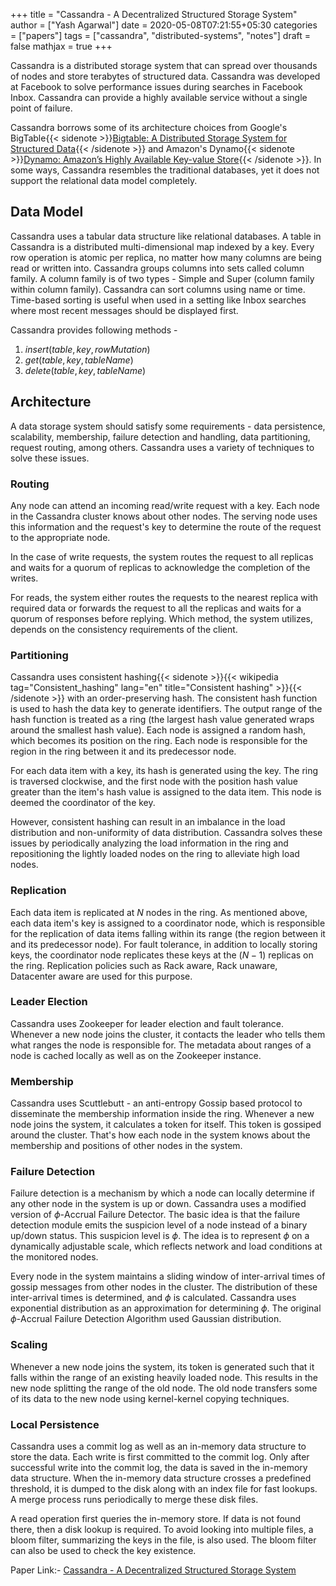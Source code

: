 +++
title = "Cassandra - A Decentralized Structured Storage System"
author = ["Yash Agarwal"]
date = 2020-05-08T07:21:55+05:30
categories = ["papers"]
tags = ["cassandra", "distributed-systems", "notes"]
draft = false
mathjax = true
+++

Cassandra is a distributed storage system that can spread over thousands of nodes and store terabytes of structured data. Cassandra was developed at Facebook to solve performance issues during searches in Facebook Inbox. Cassandra can provide a highly available service without a single point of failure.

Cassandra borrows some of its architecture choices from Google's BigTable{{< sidenote >}}<a href="https://static.googleusercontent.com/media/research.google.com/en//archive/bigtable-osdi06.pdf" title="Bigtable">Bigtable: A Distributed Storage System for Structured Data</a>{{< /sidenote >}} and Amazon's Dynamo{{< sidenote >}}<a href="https://www.allthingsdistributed.com/files/amazon-dynamo-sosp2007.pdf" title="Dynamo: Amazon’s Highly Available Key-value Store">Dynamo: Amazon’s Highly Available Key-value Store</a>{{< /sidenote >}}. In some ways, Cassandra resembles the traditional databases, yet it does not support the relational data model completely.

## Data Model
Cassandra uses a tabular data structure like relational databases. A table in Cassandra is a distributed multi-dimensional map indexed by a key. Every row operation is atomic per replica, no matter how many columns are being read or written into. Cassandra groups columns into sets called column family. A column family is of two types - Simple and Super (column family within column family). Cassandra can sort columns using name or time. Time-based sorting is useful when used in a setting like Inbox searches where most recent messages should be displayed first.

Cassandra provides following methods - 

1. $insert(table, key, rowMutation)$
2. $get(table, key, tableName)$
3. $delete(table, key, tableName)$

## Architecture
A data storage system should satisfy some requirements - data persistence, scalability, membership, failure detection and handling, data partitioning, request routing, among others. Cassandra uses a variety of techniques to solve these issues.

### Routing
Any node can attend an incoming read/write request with a key. Each node in the Cassandra cluster knows about other nodes. The serving node uses this information and the request's key to determine the route of the request to the appropriate node.

In the case of write requests, the system routes the request to all replicas and waits for a quorum of replicas to acknowledge the completion of the writes.

For reads, the system either routes the requests to the nearest replica with required data or forwards the request to all the replicas and waits for a quorum of responses before replying. Which method, the system utilizes, depends on the consistency requirements of the client.

### Partitioning
Cassandra uses consistent hashing{{< sidenote >}}{{< wikipedia tag="Consistent_hashing" lang="en" title="Consistent hashing" >}}{{< /sidenote >}} with an order-preserving hash. The consistent hash function is used to hash the data key to generate identifiers. The output range of the hash function is treated as a ring (the largest hash value generated wraps around the smallest hash value). Each node is assigned a random hash, which becomes its position on the ring. Each node is responsible for the region in the ring between it and its predecessor node.

 For each data item with a key, its hash is generated using the key. The ring is traversed clockwise, and the first node with the position hash value greater than the item's hash value is assigned to the data item. This node is deemed the coordinator of the key.
 
 However, consistent hashing can result in an imbalance in the load distribution and non-uniformity of data distribution. Cassandra solves these issues by periodically analyzing the load information in the ring and repositioning the lightly loaded nodes on the ring to alleviate high load nodes.
 
### Replication
Each data item is replicated at $N$ nodes in the ring. As mentioned above, each data item's key is assigned to a coordinator node, which is responsible for the replication of data items falling within its range (the region between it and its predecessor node). For fault tolerance, in addition to locally storing keys, the coordinator node replicates these keys at the $(N-1)$ replicas on the ring. Replication policies such as Rack aware, Rack unaware, Datacenter aware are used for this purpose.

### Leader Election
Cassandra uses Zookeeper for leader election and fault tolerance. Whenever a new node joins the cluster, it contacts the leader who tells them what ranges the node is responsible for. The metadata about ranges of a node is cached locally as well as on the Zookeeper instance.

### Membership
Cassandra uses Scuttlebutt - an anti-entropy Gossip based protocol to disseminate the membership information inside the ring. Whenever a new node joins the system, it calculates a token for itself. This token is gossiped around the cluster. That's how each node in the system knows about the membership and positions of other nodes in the system.

### Failure Detection
Failure detection is a mechanism by which a node can locally determine if any other node in the system is up or down. Cassandra uses a modified version of $\phi\text{-Accrual Failure Detector}$. The basic idea is that the failure detection module emits the suspicion level of a node instead of a binary up/down status. This suspicion level is $\phi$. The idea is to represent $\phi$ on a dynamically adjustable scale, which reflects network and load conditions at the monitored nodes.

Every node in the system maintains a sliding window of inter-arrival times of gossip messages from other nodes in the cluster. The distribution of these inter-arrival times is determined, and $\phi$ is calculated. Cassandra uses exponential distribution as an approximation for determining $\phi$. The original $\phi\text{-Accrual Failure Detection Algorithm}$ used Gaussian distribution.

### Scaling
Whenever a new node joins the system, its token is generated such that it falls within the range of an existing heavily loaded node. This results in the new node splitting the range of the old node. The old node transfers some of its data to the new node using kernel-kernel copying techniques.

### Local Persistence
Cassandra uses a commit log as well as an in-memory data structure to store the data. Each write is first committed to the commit log. Only after successful write into the commit log, the data is saved in the in-memory data structure. When the in-memory data structure crosses a predefined threshold, it is dumped to the disk along with an index file for fast lookups. A merge process runs periodically to merge these disk files.

A read operation first queries the in-memory store. If data is not found there, then a disk lookup is required. To avoid looking into multiple files, a bloom filter, summarizing the keys in the file, is also used. The bloom filter can also be used to check the key existence.

Paper Link:- [Cassandra - A Decentralized Structured Storage System](http://www.cs.cornell.edu/Projects/ladis2009/papers/Lakshman-ladis2009.PDF)